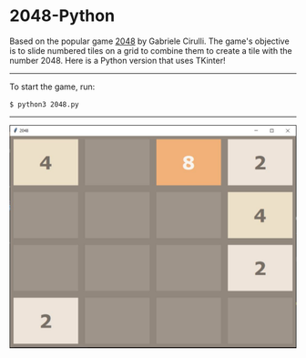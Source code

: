 2048-Python 
==================
Based on the popular game [2048](https://github.com/Jaidev810/2048-Game) by Gabriele Cirulli. The game's objective is to slide numbered tiles on a grid to combine them to create a tile with the number 2048. Here is a Python version that uses TKinter!

-----------------
To start the game, run:

    $ python3 2048.py
    
-----------------
![Screen Shot](/ss.jpg?raw=true "Screen Shot")
